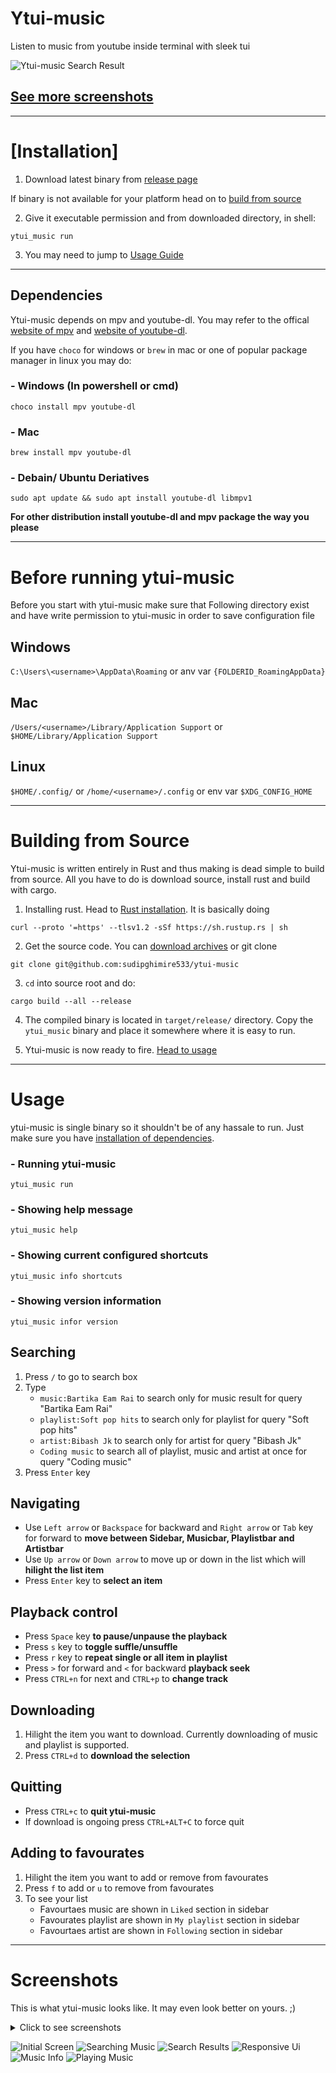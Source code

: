 # Ytui-music
Listen to music from youtube inside terminal with sleek tui

![Ytui-music Search Result](screenshots/search.png)

## [See more screenshots](#screenshots)

---

# [Installation]
1) Download latest binary from [release page](https://github.com/sudipghimire533/ytui-music)

If binary is not available for your platform head on to [build from source]()

2) Give it executable permission and from downloaded directory, in shell:
```
ytui_music run
```
3) You may need to jump to [Usage Guide](#usage)

---

## Dependencies
Ytui-music depends on mpv and youtube-dl. You may refer to the offical [website of mpv](https://mpv.io) and [website of youtube-dl](https://yt-dl.org).

If you have `choco` for windows or `brew` in mac or one of popular package manager in linux you may do:

### - Windows (In powershell or cmd)
```
choco install mpv youtube-dl
```

### - Mac
```
brew install mpv youtube-dl
```

### - Debain/ Ubuntu Deriatives
```
sudo apt update && sudo apt install youtube-dl libmpv1
```
**For other distribution install youtube-dl and mpv package the way you please**

---

# Before running ytui-music
Before you start with ytui-music make sure that Following directory exist and have write permission to ytui-music in order to save configuration file
## Windows
`C:\Users\<username>\AppData\Roaming` or anv var `{FOLDERID_RoamingAppData}`

## Mac
`/Users/<username>/Library/Application Support` or  `$HOME/Library/Application Support`

## Linux
`$HOME/.config/` or `/home/<username>/.config` or env var `$XDG_CONFIG_HOME`

---

# Building from Source
Ytui-music is written entirely in Rust and thus making is dead simple to build from source. All you have to do is download source, install rust and build with cargo.

1) Installing rust. Head to [Rust installation](https://www.rust-lang.org/tools/install). It is basically doing
```
curl --proto '=https' --tlsv1.2 -sSf https://sh.rustup.rs | sh
```
2) Get the source code. You can [download archives]() or git clone
```
git clone git@github.com:sudipghimire533/ytui-music
```

3) `cd` into source root and do:
```
cargo build --all --release
```

4) The compiled binary is located in `target/release/` directory. Copy the `ytui_music` binary and place it somewhere where it is easy to run.

5) Ytui-music is now ready to fire. [Head to usage](#usage)

---

# Usage

ytui-music is single binary so it shouldn't be of any hassale to run. Just make sure you have [installation of dependencies](#dependencies).

### - Running ytui-music
```
ytui_music run
``` 
### - Showing help message
```
ytui_music help
```
### - Showing current configured shortcuts
```
ytui_music info shortcuts
```
### - Showing version information
```
ytui_music infor version
```

## Searching
1) Press `/` to go to search box
2) Type
    - `music:Bartika Eam Rai` to search only for music result for query "Bartika Eam Rai"
    - `playlist:Soft pop hits` to search only for playlist for query "Soft pop hits"
    - `artist:Bibash Jk` to search only for artist for query "Bibash Jk"
    - `Coding music` to search all of playlist, music and artist at once for query "Coding music"
3) Press `Enter` key

## Navigating
- Use `Left arrow` or `Backspace` for backward and `Right arrow` or `Tab` key for forward to **move between Sidebar, Musicbar, Playlistbar and Artistbar**
- Use `Up arrow` or `Down arrow` to move up or down in the list which will **hilight the list item**
- Press `Enter` key to **select an item**

## Playback control
- Press `Space` key **to pause/unpause the playback**
- Press `s` key to **toggle suffle/unsuffle**
- Press `r` key to **repeat single or all item in playlist**
- Press `>` for forward and `<` for backward **playback seek**
- Press `CTRL+n` for next and `CTRL+p` to **change track**

## Downloading
1) Hilight the item you want to download. Currently downloading of music and playlist is supported.
2) Press `CTRL+d` to **download the selection**

## Quitting
- Press `CTRL+c` to **quit ytui-music**
- If download is ongoing press `CTRL+ALT+C` to force quit

## Adding to favourates
1) Hilight the item you want to add or remove from favourates
2) Press `f` to add or `u` to remove from favourates
3) To see your list
    - Favourtaes music are shown in `Liked` section in sidebar
    - Favourates playlist are shown in `My playlist` section in sidebar
    - Favourtaes artist are shown in `Following` section in sidebar

---

# Screenshots
This is what ytui-music looks like. It may even look better on yours. ;)
<details>

<summary> Click to see screenshots</sumary>

![Initial Screen](screenshots/initial-screen.png)
![Searching Music](screenshots/music-search.png)
![Search Results](screenshots/search.png)
![Responsive Ui](screenshots/small-screen.png)
![Music Info](screenshots/music-info.png)
![Playing Music](screenshots/playing.png)

</details>
